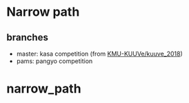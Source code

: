 # Narrow path

## branches
- master: kasa competition (from [KMU-KUUVe/kuuve_2018](https://github.com/KMU-KUUVe/kuuve_2018))
- pams: pangyo competition
# narrow_path
